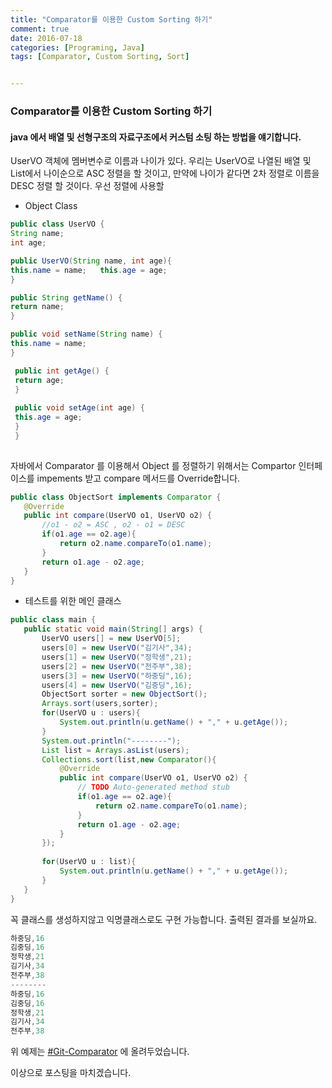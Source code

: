 ```yaml
---
title: "Comparator를 이용한 Custom Sorting 하기"
comment: true
date: 2016-07-18
categories: [Programing, Java]
tags: [Comparator, Custom Sorting, Sort]


---
```


### Comparator를 이용한 Custom Sorting 하기

#### java 에서 배열 및 선형구조의 자료구조에서 커스텀 소팅 하는 방법을 얘기합니다.

UserVO 객체에 멤버변수로 이름과 나이가 있다.
우리는 UserVO로 나열된 배열 및 List에서 나이순으로 ASC 정렬을 할 것이고,  만약에 나이가 같다면 2차 정렬로 이름을 DESC 정렬 할 것이다.
우선 정렬에 사용할 

 - Object Class 

```java 
public class UserVO {  
String name; 
int age;  

public UserVO(String name, int age){ 	
this.name = name; 	this.age = age; 
} 

public String getName() { 	
return name; 
} 

public void setName(String name) { 	
this.name = name; 
}

 public int getAge() { 	
 return age; 
 } 
 
 public void setAge(int age) { 	
 this.age = age; 
 } 
 }
 
```

 자바에서 Comparator 를 이용해서 Object 를 정렬하기 위해서는 Compartor 인터페이스를 impements 받고 compare 메서드를 Override합니다.

 ```java 
 public class ObjectSort implements Comparator { 	
	@Override 
	public int compare(UserVO o1, UserVO o2) { 	
		//o1 - o2 = ASC , o2 - o1 = DESC 	
		if(o1.age == o2.age){ 		
			return o2.name.compareTo(o1.name); 	
		} 	
		return o1.age - o2.age; 
	} 
}
 ```

 - 테스트를 위한 메인 클래스

 ```java 
 public class main { 	
	public static void main(String[] args) { 	     
		UserVO users[] = new UserVO[5];    
		users[0] = new UserVO("김기사",34);     
		users[1] = new UserVO("정학생",21);     
		users[2] = new UserVO("전주부",38);     
		users[3] = new UserVO("하중딩",16);     
		users[4] = new UserVO("김중딩",16);          
		ObjectSort sorter = new ObjectSort(); 	
		Arrays.sort(users,sorter); 	 	
		for(UserVO u : users){ 		
			System.out.println(u.getName() + "," + u.getAge()); 	
		}  
		System.out.println("--------"); 	 	 	
		List list = Arrays.asList(users);             
		Collections.sort(list,new Comparator(){ 		
			@Override 		
			public int compare(UserVO o1, UserVO o2) { 			
				// TODO Auto-generated method stub 			
				if(o1.age == o2.age){ 				
					return o2.name.compareTo(o1.name); 			
				} 			
				return o1.age - o2.age; 		
			}     
		});          
		
		for(UserVO u : list){     	
			System.out.println(u.getName() + "," + u.getAge());     
		} 
	} 
}
 ```



꼭 클래스를 생성하지않고 익명클래스로도 구현 가능합니다.
출력된 결과를 보실까요.

```java 
하중딩,16 
김중딩,16 
정학생,21 
김기사,34 
전주부,38 
--------
하중딩,16 
김중딩,16 
정학생,21 
김기사,34 
전주부,38 
```



위 예제는 [#Git-Comparator](https://github.com/antkdi/hyungeun/tree/master/ComparatorTest/src/myapp) 에 올려두었습니다. 

이상으로 포스팅을 마치겠습니다.